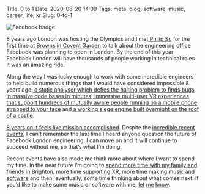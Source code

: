Title: 0 to 1
Date: 2020-08-20 14:09
Tags: meta, blog, software, music, career, life, xr
Slug: 0-to-1

![Facebook badge](https://lh3.googleusercontent.com/RfzTKhJ9y2myGwwvO8kXgxNvtPpyCqwhaPdrgo0FgpraZIPcP1eqxHtLVHa4vHK4X5HLafYeVWyGR99-zZzSxVmUlTnov7aUdVVoNnnQH_8nKsLvqkJz6QqrTnZH5WO64oY4sR8qP6xZNiBE9PZZ_iGo8GBzhC85x47D2_BUKOlb64Kf7IBu4uLcDpFBWftqFs5Ij7gQ3V-fy99Rt7cPIToGfwLXbtdh52UE1wgpfCLlljH72nuRDJRUWSGtcXDC7JW8DSIjtjGmHogjRNamGTv5OJT-ci0Yae8Xsr8d_gTGuV609JW6HdHKGg1Y4Q2KRg2boz6tsKRwCT6yzBrTQ6zn2bj2VNg7yIO9dvbsBdQgxs1C-aqr8tH9MSUrr-beTJDntaTC_0UlxO2gUMcv9n4iOnYSTbwUC8NGVsGiiV9p7TFW9aE5KsJQ-ApqGE9pL-xlSV3K9_JzAQvf3lcvB2M7aFmnVrPOP7Y4H4c8Ys5-edDXtp9i4mkdP0a4qih7TfyD7PKuZ0SdIx3DlN0YCi4xtWIDBHelpBPmt9xx9_fCvislVngOWIokE-yY4JI9_2iA2cy9EAgxl4QOJOzCkgXQqK5TWrsqw-kvj78MLkEpC-KxP-I-9Ksp3H6zZur-NDouTvRBszG190MVacceqMdcGw6YgLXxigpS4mXlfYC_O22WNt3zixtZtZgnwg=w1114-h1089-no?authuser=0 "Facebook badge")

8 years ago London was hosting the Olympics and I met[ Philip
Su](https://www.facebook.com/the.philip.su) for the first time at[
Browns in Covent Garden](https://www.facebook.com/brownscoventgarden/)
to talk about the engineering office Facebook was planning to open in
London. By the end of this year Facebook London will have thousands of
people working in technical roles. It was an amazing ride.

Along the way I was lucky enough to work with some incredible
engineers to help build numerous things that I would have considered
impossible 8 years ago:[ a static analyser which defies the halting
problem to finds bugs in massive code bases in
minutes](https://fbinfer.com/);[ immersive multi-user VR experiences
that support hundreds of mutually aware people running on a mobile
phone strapped to your
face](https://www.oculus.com/experiences/gear-vr/1555304044520126)
and[ a working siege engine built overnight on the roof of a
castle](https://www.youtube.com/watch?v=4DAAFR8goOw).

[8 years on it feels like mission
accomplished](https://www.facebook.com/careers/life/a-day-in-the-life-of-jim-an-engineering-manager-at-oculus-london). Despite
the [incredible recent
events](https://en.wikipedia.org/wiki/COVID-19_pandemic), I can’t
remember the last time I heard anyone question the future of Facebook
London engineering: I can move on and it will continue to succeed
without me, so that’s what I’m doing.

Recent events have also made me think more about where I want to spend
my time. In the near future I’m going to [spend more time with my
family and friends in
Brighton](https://www.youtube.com/playlist?list=PLuYiVrLoFA4N1KneYJJeYorn6iTu-_ufP),
[more time supporting XR](https://xrbrighton.earth/), more time making
[music ](https://soundcloud.com/jimpurbrick)and
[software](https://github.com/jimpurbrick) and then, eventually, some
time thinking about what comes next. If you’d like to make some music
or software with me, [let](mailto:jim@jimpurbrick.com)
[me](http://facebook.com/jimpurbrick)
[know](http://twitter.com/jimpurbrick).
